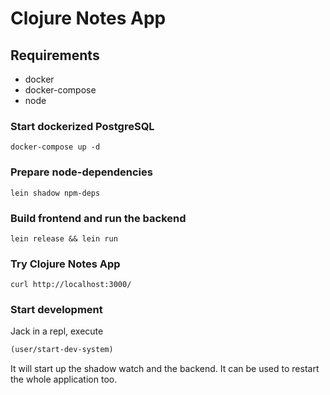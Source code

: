 # Clojure Notes App

## Requirements
- docker
- docker-compose
- node

### Start dockerized PostgreSQL

```shell
docker-compose up -d
```

### Prepare node-dependencies

```shell
lein shadow npm-deps
```

### Build frontend and run the backend

```shell
lein release && lein run
```

### Try Clojure Notes App

```shell
curl http://localhost:3000/
```

### Start development

Jack in a repl, execute

```clojure
(user/start-dev-system)
```

It will start up the shadow watch and the backend. It can be used to restart the whole application too.
